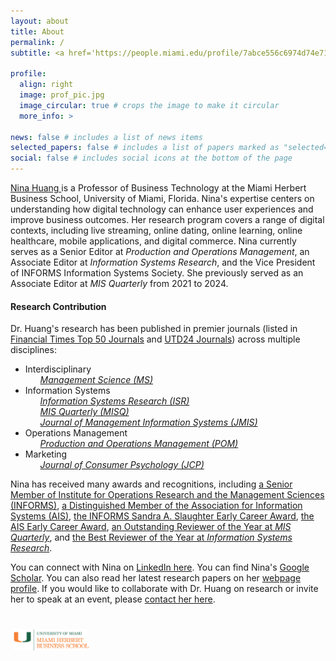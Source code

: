 ```yaml
---
layout: about
title: About
permalink: /
subtitle: <a href='https://people.miami.edu/profile/7abce556c6974d74e71c89fb865e4553'>University of Miami Herbert Business School</a>

profile:
  align: right
  image: prof_pic.jpg
  image_circular: true # crops the image to make it circular
  more_info: >

news: false # includes a list of news items
selected_papers: false # includes a list of papers marked as "selected={true}"
social: false # includes social icons at the bottom of the page
---
```


<p> <a href="https://people.miami.edu/profile/nxh558@miami.edu/"> Nina Huang </a> is a Professor of Business Technology at the Miami Herbert Business School, University of Miami, Florida. Nina's expertise centers on understanding how digital technology can enhance user experiences and improve business outcomes. Her research program covers a range of digital contexts, including live streaming, online dating, online learning, online healthcare, mobile applications, and digital commerce. Nina currently serves as a Senior Editor at <em>Production and Operations Management</em>, an Associate Editor at <em>Information Systems Research</em>, and the Vice President of INFORMS Information Systems Society. She previously served as an Associate Editor at <em>MIS Quarterly</em> from 2021 to 2024.</p>

<h4>Research Contribution</h4>
Dr. Huang's research has been published in premier journals (listed in <a href="https://www.ft.com/content/3405a512-5cbb-11e1-8f1f-00144feabdc0"> Financial Times Top 50 Journals</a> and <a href="https://jsom.utdallas.edu/the-utd-top-100-business-school-research-rankings"> UTD24 Journals</a>) across multiple disciplines:
<ul>
  <li>Interdisciplinary
    <ul style="list-style-type: none;">
          <li><a href="https://pubsonline.informs.org/journal/mnsc"> <em>Management Science (MS)</em></a></li>
    </ul>
  </li>
  
  <li>Information Systems
    <ul style="list-style-type: none;">
      <li><a href="https://pubsonline.informs.org/journal/isre"> <em>Information Systems Research (ISR)</em></a></li>
      <li><a href="https://misq.umn.edu"> <em>MIS Quarterly (MISQ)</em></a></li>
      <li><a href="https://www.jmis-web.org"> <em>Journal of Management Information Systems (JMIS)</em></a></li>            
    </ul>
  </li>
 
  <li>Operations Management
    <ul style="list-style-type: none;">
      <li><a href="https://www.poms.org/journal"> <em>Production and Operations Management (POM)</em></a></li>
    </ul>
  </li>

  <li>Marketing
    <ul style="list-style-type: none;">
      <li><a href="https://myscp.onlinelibrary.wiley.com/journal/15327663"> <em>Journal of Consumer Psychology (JCP)</em></a></li>
    </ul>
  </li>
</ul>

<p>
Nina has received many awards and recognitions, including <a href="https://pubsonline.informs.org/do/10.1287/orms.2024.01.25n"> a Senior Member of Institute for Operations Research and the Management Sciences (INFORMS)</a>, <a href="https://aisnet.org/page/DistinguishedMemberList"> a Distinguished Member of the Association for Information Systems (AIS)</a>, <a href="https://www.informs.org/Recognizing-Excellence/Community-Prizes/Information-Systems-Society/ISS-Sandra-A.-Slaughter-Early-Career-Award"> the INFORMS Sandra A. Slaughter Early Career Award</a>, <a href="https://ishistory.aisnet.org/awards/earlycareeraward/"> the AIS Early Career Award</a>, <a href="https://misq.umn.edu/awards-reviewer"> an Outstanding Reviewer of the Year at <em>MIS Quarterly</em></a>, and <a href="https://pubsonline.informs.org/page/isre/awards"> the Best Reviewer of the Year at <em>Information Systems Research</em></a>.
</p>

<p>
  You can connect with Nina on <a href="https://www.linkedin.com/in/nina-huang"> LinkedIn here</a>.
  You can find Nina's <a href="https://scholar.google.com/citations?user=pTNPXbMAAAAJ&hl=en" rel="nofollow"> Google Scholar</a>. You can also read her latest research papers on her <a href="https://nhuang-research.github.io" rel="nofollow">webpage profile</a>. If you would like to collaborate with Dr. Huang on research or invite her to speak at an event, please <a href="mailto: nhuang@miami.edu" rel="nofollow">contact her here</a>.
</p>

<!-- ADD LOGO HERE -->
<div style="text-align:left; margin-top:40px; padding-left:5px;">
  <a href="https://www.herbert.miami.edu" target="_blank" rel="noopener">
    <img src="/assets/img/UM-H-BUS-miami Herbert business school-RGB.png" 
         alt="Miami Herbert Business School logo" 
         width="120" 
         style="height:auto; opacity:0.9;">
  </a>
</div>

